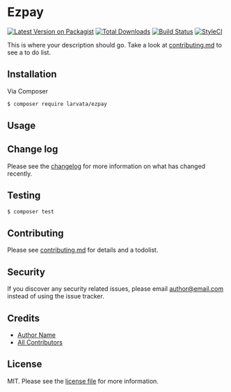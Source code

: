 # Ezpay

[![Latest Version on Packagist][ico-version]][link-packagist]
[![Total Downloads][ico-downloads]][link-downloads]
[![Build Status][ico-travis]][link-travis]
[![StyleCI][ico-styleci]][link-styleci]

This is where your description should go. Take a look at [contributing.md](contributing.md) to see a to do list.

## Installation

Via Composer

``` bash
$ composer require larvata/ezpay
```

## Usage

## Change log

Please see the [changelog](changelog.md) for more information on what has changed recently.

## Testing

``` bash
$ composer test
```

## Contributing

Please see [contributing.md](contributing.md) for details and a todolist.

## Security

If you discover any security related issues, please email author@email.com instead of using the issue tracker.

## Credits

- [Author Name][link-author]
- [All Contributors][link-contributors]

## License

MIT. Please see the [license file](license.md) for more information.

[ico-version]: https://img.shields.io/packagist/v/larvata/ezpay.svg?style=flat-square
[ico-downloads]: https://img.shields.io/packagist/dt/larvata/ezpay.svg?style=flat-square
[ico-travis]: https://img.shields.io/travis/larvata/ezpay/master.svg?style=flat-square
[ico-styleci]: https://styleci.io/repos/12345678/shield

[link-packagist]: https://packagist.org/packages/larvata/ezpay
[link-downloads]: https://packagist.org/packages/larvata/ezpay
[link-travis]: https://travis-ci.org/larvata/ezpay
[link-styleci]: https://styleci.io/repos/12345678
[link-author]: https://github.com/larvata
[link-contributors]: ../../contributors
